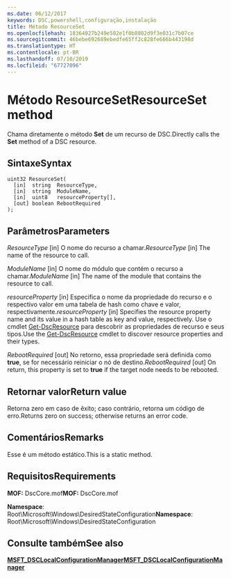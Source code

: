 ```yaml
---
ms.date: 06/12/2017
keywords: DSC,powershell,configuração,instalação
title: Método ResourceSet
ms.openlocfilehash: 18364027b249e502e1f0b8802d9f3e031c7b07ce
ms.sourcegitcommit: 46bebe692689ebedfe65ff2c828fe666b443198d
ms.translationtype: HT
ms.contentlocale: pt-BR
ms.lasthandoff: 07/10/2019
ms.locfileid: "67727096"
---
```

# <a name="resourceset-method"></a><span data-ttu-id="c0779-103">Método ResourceSet</span><span class="sxs-lookup"><span data-stu-id="c0779-103">ResourceSet method</span></span>

<span data-ttu-id="c0779-104">Chama diretamente o método **Set** de um recurso de DSC.</span><span class="sxs-lookup"><span data-stu-id="c0779-104">Directly calls the **Set** method of a DSC resource.</span></span>

## <a name="syntax"></a><span data-ttu-id="c0779-105">Sintaxe</span><span class="sxs-lookup"><span data-stu-id="c0779-105">Syntax</span></span>

```mof
uint32 ResourceSet(
  [in]  string  ResourceType,
  [in]  string  ModuleName,
  [in]  uint8   resourceProperty[],
  [out] boolean RebootRequired
);
```

## <a name="parameters"></a><span data-ttu-id="c0779-106">Parâmetros</span><span class="sxs-lookup"><span data-stu-id="c0779-106">Parameters</span></span>

<span data-ttu-id="c0779-107">*ResourceType* \[in\] O nome do recurso a chamar.</span><span class="sxs-lookup"><span data-stu-id="c0779-107">*ResourceType* \[in\] The name of the resource to call.</span></span>

<span data-ttu-id="c0779-108">*ModuleName* \[in\] O nome do módulo que contém o recurso a chamar.</span><span class="sxs-lookup"><span data-stu-id="c0779-108">*ModuleName* \[in\] The name of the module that contains the resource to call.</span></span>

<span data-ttu-id="c0779-109">*resourceProperty* \[in\] Especifica o nome da propriedade do recurso e o respectivo valor em uma tabela de hash como chave e valor, respectivamente.</span><span class="sxs-lookup"><span data-stu-id="c0779-109">*resourceProperty* \[in\] Specifies the resource property name and its value in a hash table as key and value, respectively.</span></span> <span data-ttu-id="c0779-110">Use o cmdlet [Get-DscResource](/powershell/module/PSDesiredStateConfiguration/Get-DscResource) para descobrir as propriedades de recurso e seus tipos.</span><span class="sxs-lookup"><span data-stu-id="c0779-110">Use the [Get-DscResource](/powershell/module/PSDesiredStateConfiguration/Get-DscResource) cmdlet to discover resource properties and their types.</span></span>

<span data-ttu-id="c0779-111">*RebootRequired* \[out\] No retorno, essa propriedade será definida como **true**, se for necessário reiniciar o nó de destino.</span><span class="sxs-lookup"><span data-stu-id="c0779-111">*RebootRequired* \[out\] On return, this property is set to **true** if the target node needs to be rebooted.</span></span>

## <a name="return-value"></a><span data-ttu-id="c0779-112">Retornar valor</span><span class="sxs-lookup"><span data-stu-id="c0779-112">Return value</span></span>

<span data-ttu-id="c0779-113">Retorna zero em caso de êxito; caso contrário, retorna um código de erro.</span><span class="sxs-lookup"><span data-stu-id="c0779-113">Returns zero on success; otherwise returns an error code.</span></span>

## <a name="remarks"></a><span data-ttu-id="c0779-114">Comentários</span><span class="sxs-lookup"><span data-stu-id="c0779-114">Remarks</span></span>

<span data-ttu-id="c0779-115">Esse é um método estático.</span><span class="sxs-lookup"><span data-stu-id="c0779-115">This is a static method.</span></span>

## <a name="requirements"></a><span data-ttu-id="c0779-116">Requisitos</span><span class="sxs-lookup"><span data-stu-id="c0779-116">Requirements</span></span>

<span data-ttu-id="c0779-117">**MOF:** DscCore.mof</span><span class="sxs-lookup"><span data-stu-id="c0779-117">**MOF:** DscCore.mof</span></span>

<span data-ttu-id="c0779-118">**Namespace**: Root\Microsoft\Windows\DesiredStateConfiguration</span><span class="sxs-lookup"><span data-stu-id="c0779-118">**Namespace**: Root\Microsoft\Windows\DesiredStateConfiguration</span></span>

## <a name="see-also"></a><span data-ttu-id="c0779-119">Consulte também</span><span class="sxs-lookup"><span data-stu-id="c0779-119">See also</span></span>

[<span data-ttu-id="c0779-120">**MSFT_DSCLocalConfigurationManager**</span><span class="sxs-lookup"><span data-stu-id="c0779-120">**MSFT_DSCLocalConfigurationManager**</span></span>](msft-dsclocalconfigurationmanager.md)
